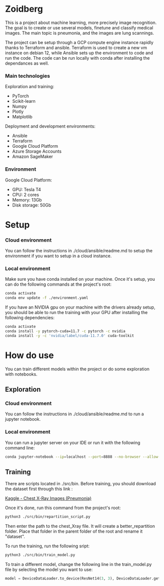 
# Zoidberg

This is a project about machine learning, more precisely image recognition. The goal is to create or use several models, finetune and classify medical images. The main topic is pneumonia, and the images are lung scannings.

The project can be setup through a GCP compute engine instance rapidly thanks to Terraform and ansible. Terraform is used to create a new vm instance on debian 12, while Ansible sets up the environment to code and run the code. The code can be run locally with conda after installing the dependances as well.

### Main technologies
Exploration and training:
- PyTorch
- Scikit-learn
- Numpy
- Plotly
- Matplotlib

Deployment and development environments:
- Ansible
- Terraform
- Google Cloud Platform
- Azure Storage Accounts
- Amazon SageMaker

### Environment
Google Cloud Platform:
- GPU: Tesla T4
- CPU: 2 cores
- Memory: 13Gb
- Disk storage: 50Gb
# Setup

### Cloud environment
You can follow the instructions in ./cloud/ansible/readme.md to setup the environment if you want to setup in a cloud instance.

### Local environment
Make sure you have conda installed on your machine. Once it's setup, you can do the following commands at the project's root:

```bash
conda activate
conda env update -f ./environment.yaml
```

If you have an NVIDIA gpu on your machine with the drivers already setup, you should be able to run the training with your GPU after installing the following dependencies:

```bash
conda activate
conda install -y pytorch-cuda=11.7 -c pytorch -c nvidia
conda install -y -c 'nvidia/label/cuda-11.7.0' cuda-toolkit
```
# How do use

You can train different models within the project or do some exploration with notebooks.


## Exploration
### Cloud environment

You can follow the instructions in ./cloud/ansible/readme.md to run a jupyter notebook.

### Local environment

You can run a jupyter server on your IDE or run it with the following command line:

```bash
conda jupyter-notebook --ip=localhost --port=8888 --no-browser --allow-root
```

## Training

There are scripts located in ./src/bin. Before training, you should download the dataset first through this link :

[Kaggle - Chest X-Ray Images (Pneumonia)](https://www.kaggle.com/datasets/paultimothymooney/chest-xray-pneumonia/data)

Once it's done, run this command from the project's root:

```bash
python3 ./src/bin/repartition_script.py
```

Then enter the path to the chest_Xray file. It will create a better_repartition folder. Place that folder in the parent folder of the root and rename it "dataset".

To run the training, run the following sript:

```bash
python3 ./src/bin/train_model.py
```

To train a different model, change the following line in the train_model.py file by selecting the model you want to use:

```python
model = DeviceDataLoader.to_device(ResNet14(3, 3), DeviceDataLoader.get_default_device())
```